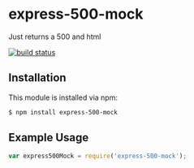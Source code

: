 # express-500-mock

Just returns a 500 and html

[![build status](https://secure.travis-ci.org/timothyleslieallen/express-500-mock.png)](http://travis-ci.org/timothyleslieallen/express-500-mock)

## Installation

This module is installed via npm:

``` bash
$ npm install express-500-mock
```

## Example Usage

``` js
var express500Mock = require('express-500-mock');
```
